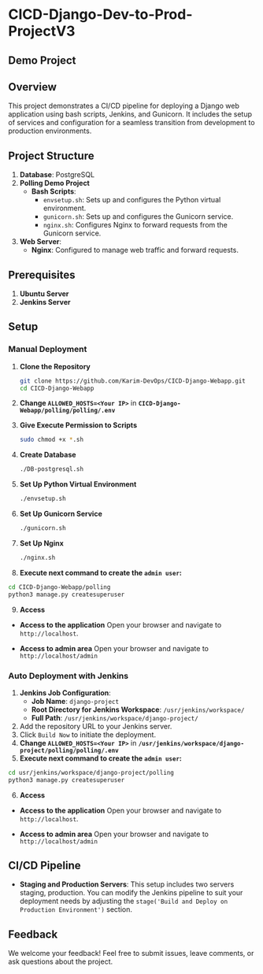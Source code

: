 # CICD-Django-Dev-to-Prod-ProjectV3
## Demo Project
## Overview

This project demonstrates a CI/CD pipeline for deploying a Django web application using bash scripts, Jenkins, and Gunicorn. It includes the setup of services and configuration for a seamless transition from development to production environments.

## Project Structure

1. **Database**: PostgreSQL
2. **Polling Demo Project**
   - **Bash Scripts**:
     - `envsetup.sh`: Sets up and configures the Python virtual environment.
     - `gunicorn.sh`: Sets up and configures the Gunicorn service.
     - `nginx.sh`: Configures Nginx to forward requests from the Gunicorn service.
3. **Web Server**:
   - **Nginx**: Configured to manage web traffic and forward requests.

## Prerequisites

1. **Ubuntu Server**
2. **Jenkins Server**

## Setup

### Manual Deployment

1. **Clone the Repository**
   ```bash
   git clone https://github.com/Karim-DevOps/CICD-Django-Webapp.git
   cd CICD-Django-Webapp
   ```
2. **Change `ALLOWED_HOSTS=<Your IP>`** in **`CICD-Django-Webapp/polling/polling/.env`**

3. **Give Execute Permission to Scripts**
   ```bash
   sudo chmod +x *.sh
   ```
4. **Create Database**
   ```bash
   ./DB-postgresql.sh
   ```
5. **Set Up Python Virtual Environment**
   ```bash
   ./envsetup.sh
   ```
6. **Set Up Gunicorn Service**
   ```bash
   ./gunicorn.sh
   ```
7. **Set Up Nginx**
   ```bash
   ./nginx.sh
   ```
8. **Execute next command to create the `admin user`:**
  ```bash
  cd CICD-Django-Webapp/polling
  python3 manage.py createsuperuser 
  ```
9. **Access**
- **Access to the application**
   Open your browser and navigate to `http://localhost`.

- **Access to admin area**
   Open your browser and navigate to `http://localhost/admin`
   
### Auto Deployment with Jenkins
1. **Jenkins Job Configuration**:
   - **Job Name**: `django-project`
   - **Root Directory for Jenkins Workspace**: `/usr/jenkins/workspace/`
   - **Full Path**: `/usr/jenkins/workspace/django-project/`
2. Add the repository URL to your Jenkins server.
3. Click `Build Now` to initiate the deployment.
4. **Change `ALLOWED_HOSTS=<Your IP>`** in **`/usr/jenkins/workspace/django-project/polling/polling/.env`**
5. **Execute next command to create the `admin user`:**
  ```bash
  cd usr/jenkins/workspace/django-project/polling
  python3 manage.py createsuperuser 
  ```
6. **Access**
- **Access to the application**
   Open your browser and navigate to `http://localhost`.

- **Access to admin area**
   Open your browser and navigate to `http://localhost/admin`
   

## CI/CD Pipeline

- **Staging and Production Servers**: This setup includes two servers staging, production. You can modify the Jenkins pipeline to suit your deployment needs by adjusting the `stage('Build and Deploy on Production Environment')` section.

## Feedback

We welcome your feedback! Feel free to submit issues, leave comments, or ask questions about the project.

